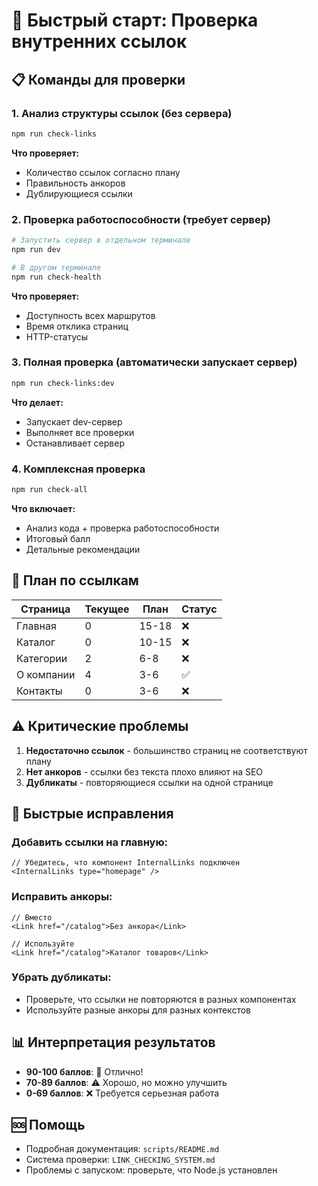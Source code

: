 # 🚀 Быстрый старт: Проверка внутренних ссылок

## 📋 Команды для проверки

### 1. Анализ структуры ссылок (без сервера)
```bash
npm run check-links
```
**Что проверяет:**
- Количество ссылок согласно плану
- Правильность анкоров
- Дублирующиеся ссылки

### 2. Проверка работоспособности (требует сервер)
```bash
# Запустить сервер в отдельном терминале
npm run dev

# В другом терминале
npm run check-health
```
**Что проверяет:**
- Доступность всех маршрутов
- Время отклика страниц
- HTTP-статусы

### 3. Полная проверка (автоматически запускает сервер)
```bash
npm run check-links:dev
```
**Что делает:**
- Запускает dev-сервер
- Выполняет все проверки
- Останавливает сервер

### 4. Комплексная проверка
```bash
npm run check-all
```
**Что включает:**
- Анализ кода + проверка работоспособности
- Итоговый балл
- Детальные рекомендации

## 🎯 План по ссылкам

| Страница | Текущее | План | Статус |
|----------|---------|------|--------|
| Главная | 0 | 15-18 | ❌ |
| Каталог | 0 | 10-15 | ❌ |
| Категории | 2 | 6-8 | ❌ |
| О компании | 4 | 3-6 | ✅ |
| Контакты | 0 | 3-6 | ❌ |

## ⚠️ Критические проблемы

1. **Недостаточно ссылок** - большинство страниц не соответствуют плану
2. **Нет анкоров** - ссылки без текста плохо влияют на SEO
3. **Дубликаты** - повторяющиеся ссылки на одной странице

## 🔧 Быстрые исправления

### Добавить ссылки на главную:
```tsx
// Убедитесь, что компонент InternalLinks подключен
<InternalLinks type="homepage" />
```

### Исправить анкоры:
```tsx
// Вместо
<Link href="/catalog">Без анкора</Link>

// Используйте
<Link href="/catalog">Каталог товаров</Link>
```

### Убрать дубликаты:
- Проверьте, что ссылки не повторяются в разных компонентах
- Используйте разные анкоры для разных контекстов

## 📊 Интерпретация результатов

- **90-100 баллов**: 🎉 Отлично!
- **70-89 баллов**: ⚠️ Хорошо, но можно улучшить
- **0-69 баллов**: ❌ Требуется серьезная работа

## 🆘 Помощь

- Подробная документация: `scripts/README.md`
- Система проверки: `LINK_CHECKING_SYSTEM.md`
- Проблемы с запуском: проверьте, что Node.js установлен
